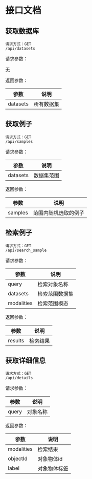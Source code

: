# 接口文档

## 获取数据库

```
请求方式：GET
/api/datasets
```

请求参数：

无

返回参数：

| 参数     | 说明       |
| -------- | ---------- |
| datasets | 所有数据集 |

## 获取例子
```
请求方式：GET
/api/samples
```

请求参数：

| 参数     | 说明       |
| -------- | ---------- |
| datasets | 数据集范围 |

返回参数：

| 参数    | 说明                 |
| ------- | -------------------- |
| samples | 范围内随机选取的例子 |

## 检索例子

```
请求方式：GET
/api/search_sample
```

请求参数：

| 参数       | 说明           |
| ---------- | -------------- |
| query      | 检索对象名称   |
| datasets   | 检索范围数据集 |
| modalities | 检索范围模态   |

返回参数：

| 参数    | 说明     |
| ------- | -------- |
| results | 检索结果 |

## 获取详细信息

```
请求方式：GET
/api/details
```

请求参数：

| 参数  | 说明     |
| ----- | -------- |
| query | 对象名称 |

返回参数：

| 参数       | 说明         |
| ---------- | ------------ |
| modalities | 检索结果     |
| objectId   | 对象物体id   |
| label      | 对象物体标签 |

